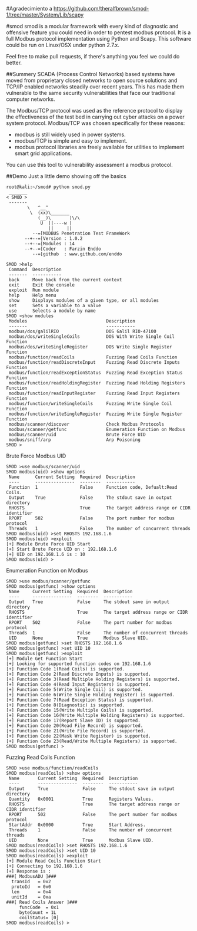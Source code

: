 #Agradecimiento a https://github.com/theralfbrown/smod-1/tree/master/System/Lib/scapy

#smod
smod is a modular framework with every kind of diagnostic and offensive feature you could need in order to pentest modbus protocol. It is a full Modbus protocol implementation using Python and Scapy. This software could be run on Linux/OSX under python 2.7.x. 

Feel free to make pull requests, if there's anything you feel we could do better.

##Summery
SCADA (Process Control Networks) based systems have moved from proprietary closed networks to open source solutions and TCP/IP enabled networks steadily over recent years. This has made them vulnerable to the same security vulnerabilities that face our traditional computer networks.

The Modbus/TCP protocol was used as the reference protocol to display the effectiveness of the test bed in carrying out cyber attacks on a power system protocol. Modbus/TCP was chosen specifically for these reasons:
+ modbus is still widely used in power systems.
+ modbus/TCP is simple and easy to implement.
+ modbus protocol libraries are freely available for utilities to implement smart grid applications.

You can use this tool to vulnerability assessment a modbus protocol.

##Demo
Just a little demo showing off the basics
```
root@kali:~/smod# python smod.py 
 _______ 
< SMOD >
 ------- 
        \   ^__^
         \  (xx)\_______
            (__)\       )\/\
             U  ||----w |
                ||     ||
          --=[MODBUS Penetration Test FrameWork
       --+--=[Version : 1.0.2
       --+--=[Modules : 14
       --+--=[Coder   : Farzin Enddo
          --=[github  : www.github.com/enddo

SMOD >help
 Command  Description                                      
 -------  -----------                                      
 back     Move back from the current context               
 exit     Exit the console                                 
 exploit  Run module                                       
 help     Help menu                                        
 show     Displays modules of a given type, or all modules 
 set      Sets a variable to a value                       
 use      Selects a module by name                         
SMOD >show modules
 Modules                              Description                             
 -------                              -----------
 modbus/dos/galilRIO                  DOS Galil RIO-47100 
 modbus/dos/writeSingleCoils          DOS With Write Single Coil Function     
 modbus/dos/writeSingleRegister       DOS Write Single Register Function      
 modbus/function/readCoils            Fuzzing Read Coils Function             
 modbus/function/readDiscreteInput    Fuzzing Read Discrete Inputs Function   
 modbus/function/readExceptionStatus  Fuzzing Read Exception Status Function  
 modbus/function/readHoldingRegister  Fuzzing Read Holding Registers Function 
 modbus/function/readInputRegister    Fuzzing Read Input Registers Function   
 modbus/function/writeSingleCoils     Fuzzing Write Single Coil Function      
 modbus/function/writeSingleRegister  Fuzzing Write Single Register Function  
 modbus/scanner/discover              Check Modbus Protocols                  
 modbus/scanner/getfunc               Enumeration Function on Modbus          
 modbus/scanner/uid                   Brute Force UID      
 modbus/sniff/arp                     Arp Poisoning
SMOD >
```
Brute Force Modbus UID
```
SMOD >use modbus/scanner/uid
SMOD modbus(uid) >show options
 Name      Current Setting  Required  Description                                 
 ----      ---------------  --------  -----------                                 
 Function  1                False     Function code, Defualt:Read Coils.          
 Output    True             False     The stdout save in output directory         
 RHOSTS                     True      The target address range or CIDR identifier 
 RPORT     502              False     The port number for modbus protocol         
 Threads   1                False     The number of concurrent threads            
SMOD modbus(uid) >set RHOSTS 192.168.1.6
SMOD modbus(uid) >exploit 
[+] Module Brute Force UID Start
[+] Start Brute Force UID on : 192.168.1.6
[+] UID on 192.168.1.6 is : 10
SMOD modbus(uid) >
```
Enumeration Function on Modbus
```
SMOD >use modbus/scanner/getfunc
SMOD modbus(getfunc) >show options
 Name     Current Setting  Required  Description                                 
 ----     ---------------  --------  -----------                                 
 Output   True             False     The stdout save in output directory         
 RHOSTS                    True      The target address range or CIDR identifier 
 RPORT    502              False     The port number for modbus protocol         
 Threads  1                False     The number of concurrent threads            
 UID      None             True      Modbus Slave UID.                           
SMOD modbus(getfunc) >set RHOSTS 192.168.1.6
SMOD modbus(getfunc) >set UID 10
SMOD modbus(getfunc) >exploit 
[+] Module Get Function Start
[+] Looking for supported function codes on 192.168.1.6
[+] Function Code 1(Read Coils) is supported.
[+] Function Code 2(Read Discrete Inputs) is supported.
[+] Function Code 3(Read Multiple Holding Registers) is supported.
[+] Function Code 4(Read Input Registers) is supported.
[+] Function Code 5(Write Single Coil) is supported.
[+] Function Code 6(Write Single Holding Register) is supported.
[+] Function Code 7(Read Exception Status) is supported.
[+] Function Code 8(Diagnostic) is supported.
[+] Function Code 15(Write Multiple Coils) is supported.
[+] Function Code 16(Write Multiple Holding Registers) is supported.
[+] Function Code 17(Report Slave ID) is supported.
[+] Function Code 20(Read File Record) is supported.
[+] Function Code 21(Write File Record) is supported.
[+] Function Code 22(Mask Write Register) is supported.
[+] Function Code 23(Read/Write Multiple Registers) is supported.
SMOD modbus(getfunc) >
```

Fuzzing Read Coils Function 
```
SMOD >use modbus/function/readCoils
SMOD modbus(readCoils) >show options
 Name       Current Setting  Required  Description                                 
 ----       ---------------  --------  -----------                                 
 Output     True             False     The stdout save in output directory         
 Quantity   0x0001           True      Registers Values.                           
 RHOSTS                      True      The target address range or CIDR identifier 
 RPORT      502              False     The port number for modbus protocol         
 StartAddr  0x0000           True      Start Address.                              
 Threads    1                False     The number of concurrent threads            
 UID        None             True      Modbus Slave UID.                           
SMOD modbus(readCoils) >set RHOSTS 192.168.1.6
SMOD modbus(readCoils) >set UID 10
SMOD modbus(readCoils) >exploit 
[+] Module Read Coils Function Start
[+] Connecting to 192.168.1.6
[+] Response is :
###[ ModbusADU ]###
  transId   = 0x2
  protoId   = 0x0
  len       = 0x4
  unitId    = 0xa
###[ Read Coils Answer ]###
     funcCode  = 0x1
     byteCount = 1L
     coilStatus= [0]
SMOD modbus(readCoils) >
```
